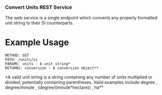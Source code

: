 ### Convert Units REST Service
The web service is a single endpoint which converts any properly formatted unit string to their SI counterparts.

# Example Usage
~~~
METHOD: GET
PATH: /units/si
PARAMS: units - A unit string*
RETURNS: conversion - A conversion object**
~~~

\*A valid unit string is a string containing any number of units multiplied or divided, potentially containing parentheses. Valid
examples include degree , degree/minute , (degree/(minute\*hectare)) , ha\*°